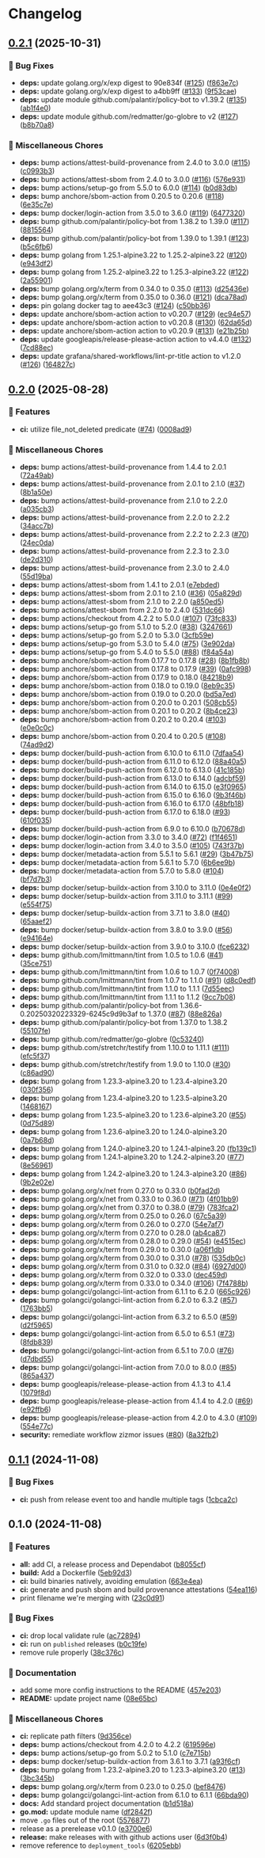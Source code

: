 # Changelog

## [0.2.1](https://github.com/grafana/generate-policy-bot-config/compare/v0.2.0...v0.2.1) (2025-10-31)


### 🐛 Bug Fixes

* **deps:** update golang.org/x/exp digest to 90e834f ([#125](https://github.com/grafana/generate-policy-bot-config/issues/125)) ([f863e7c](https://github.com/grafana/generate-policy-bot-config/commit/f863e7c4921c9b060cc4c52eb25d1c428a30cc41))
* **deps:** update golang.org/x/exp digest to a4bb9ff ([#133](https://github.com/grafana/generate-policy-bot-config/issues/133)) ([9f53cae](https://github.com/grafana/generate-policy-bot-config/commit/9f53caee41caa2b05c067eff3880742b029a0c9d))
* **deps:** update module github.com/palantir/policy-bot to v1.39.2 ([#135](https://github.com/grafana/generate-policy-bot-config/issues/135)) ([ab1f4e0](https://github.com/grafana/generate-policy-bot-config/commit/ab1f4e0c46e0603ae7350fc117e904a4849da238))
* **deps:** update module github.com/redmatter/go-globre to v2 ([#127](https://github.com/grafana/generate-policy-bot-config/issues/127)) ([b8b70a8](https://github.com/grafana/generate-policy-bot-config/commit/b8b70a8d6c0c868c50e9cce90c70a475f361f320))


### 🔧 Miscellaneous Chores

* **deps:** bump actions/attest-build-provenance from 2.4.0 to 3.0.0 ([#115](https://github.com/grafana/generate-policy-bot-config/issues/115)) ([c0993b3](https://github.com/grafana/generate-policy-bot-config/commit/c0993b34a1cd4db8b0b99839358cbcc418dbb0e6))
* **deps:** bump actions/attest-sbom from 2.4.0 to 3.0.0 ([#116](https://github.com/grafana/generate-policy-bot-config/issues/116)) ([576e931](https://github.com/grafana/generate-policy-bot-config/commit/576e9312ca4b83b915ac56e22874745166562cfe))
* **deps:** bump actions/setup-go from 5.5.0 to 6.0.0 ([#114](https://github.com/grafana/generate-policy-bot-config/issues/114)) ([b0d83db](https://github.com/grafana/generate-policy-bot-config/commit/b0d83db755e3ee2e7bda5390db16a5d33822bc26))
* **deps:** bump anchore/sbom-action from 0.20.5 to 0.20.6 ([#118](https://github.com/grafana/generate-policy-bot-config/issues/118)) ([6e35c7e](https://github.com/grafana/generate-policy-bot-config/commit/6e35c7e8176bb4694047b32a729dad765eefad5f))
* **deps:** bump docker/login-action from 3.5.0 to 3.6.0 ([#119](https://github.com/grafana/generate-policy-bot-config/issues/119)) ([6477320](https://github.com/grafana/generate-policy-bot-config/commit/64773203c80f035bc4be88fce74f490592f30933))
* **deps:** bump github.com/palantir/policy-bot from 1.38.2 to 1.39.0 ([#117](https://github.com/grafana/generate-policy-bot-config/issues/117)) ([8815564](https://github.com/grafana/generate-policy-bot-config/commit/881556430110753f16171e086162d32af525eb93))
* **deps:** bump github.com/palantir/policy-bot from 1.39.0 to 1.39.1 ([#123](https://github.com/grafana/generate-policy-bot-config/issues/123)) ([b5c6fb6](https://github.com/grafana/generate-policy-bot-config/commit/b5c6fb6206f968185608ecaaacb1cb05a9ce4f79))
* **deps:** bump golang from 1.25.1-alpine3.22 to 1.25.2-alpine3.22 ([#120](https://github.com/grafana/generate-policy-bot-config/issues/120)) ([e943df2](https://github.com/grafana/generate-policy-bot-config/commit/e943df20e570003979532ae32fb479fd6d56bbe5))
* **deps:** bump golang from 1.25.2-alpine3.22 to 1.25.3-alpine3.22 ([#122](https://github.com/grafana/generate-policy-bot-config/issues/122)) ([2a55901](https://github.com/grafana/generate-policy-bot-config/commit/2a5590114d024c3bac97df730a8d3d1522f1427a))
* **deps:** bump golang.org/x/term from 0.34.0 to 0.35.0 ([#113](https://github.com/grafana/generate-policy-bot-config/issues/113)) ([d25436e](https://github.com/grafana/generate-policy-bot-config/commit/d25436e8c360af6a0d44404e9026cc9d75642d50))
* **deps:** bump golang.org/x/term from 0.35.0 to 0.36.0 ([#121](https://github.com/grafana/generate-policy-bot-config/issues/121)) ([dca78ad](https://github.com/grafana/generate-policy-bot-config/commit/dca78adecf5d12f18bfa94ced8a8ef85d1682e7d))
* **deps:** pin golang docker tag to aee43c3 ([#124](https://github.com/grafana/generate-policy-bot-config/issues/124)) ([c50bb36](https://github.com/grafana/generate-policy-bot-config/commit/c50bb36c77b41f588f6726012ad00fa3c61956da))
* **deps:** update anchore/sbom-action action to v0.20.7 ([#129](https://github.com/grafana/generate-policy-bot-config/issues/129)) ([ec94e57](https://github.com/grafana/generate-policy-bot-config/commit/ec94e57b7ad9b41ebb95fb0be2fbee837930f384))
* **deps:** update anchore/sbom-action action to v0.20.8 ([#130](https://github.com/grafana/generate-policy-bot-config/issues/130)) ([62da65d](https://github.com/grafana/generate-policy-bot-config/commit/62da65d67ed199b9896d30dd3be3393c4eff3dfb))
* **deps:** update anchore/sbom-action action to v0.20.9 ([#131](https://github.com/grafana/generate-policy-bot-config/issues/131)) ([e21b25b](https://github.com/grafana/generate-policy-bot-config/commit/e21b25b3ebfc70b860c778d3677bf627751be647))
* **deps:** update googleapis/release-please-action action to v4.4.0 ([#132](https://github.com/grafana/generate-policy-bot-config/issues/132)) ([7cd88ec](https://github.com/grafana/generate-policy-bot-config/commit/7cd88eca3496f03d36f3b337f986e9c5c6320bb5))
* **deps:** update grafana/shared-workflows/lint-pr-title action to v1.2.0 ([#126](https://github.com/grafana/generate-policy-bot-config/issues/126)) ([164827c](https://github.com/grafana/generate-policy-bot-config/commit/164827ce98e3bfcac1dbc7cb2cb6afa356129c92))

## [0.2.0](https://github.com/grafana/generate-policy-bot-config/compare/v0.1.1...v0.2.0) (2025-08-28)


### 🎉 Features

* **ci:** utilize file_not_deleted predicate ([#74](https://github.com/grafana/generate-policy-bot-config/issues/74)) ([0008ad9](https://github.com/grafana/generate-policy-bot-config/commit/0008ad998461a5dacc11f9f70208ca6afd201c95))


### 🔧 Miscellaneous Chores

* **deps:** bump actions/attest-build-provenance from 1.4.4 to 2.0.1 ([72a49ab](https://github.com/grafana/generate-policy-bot-config/commit/72a49abf4b81fc4feff4a43f37acc02dedd91ddf))
* **deps:** bump actions/attest-build-provenance from 2.0.1 to 2.1.0 ([#37](https://github.com/grafana/generate-policy-bot-config/issues/37)) ([8b1a50e](https://github.com/grafana/generate-policy-bot-config/commit/8b1a50e0298e5b923ef9a2d380a313645358ed52))
* **deps:** bump actions/attest-build-provenance from 2.1.0 to 2.2.0 ([a035cb3](https://github.com/grafana/generate-policy-bot-config/commit/a035cb336dac08d5f29b35177e37dc8c09256cf6))
* **deps:** bump actions/attest-build-provenance from 2.2.0 to 2.2.2 ([34acc7b](https://github.com/grafana/generate-policy-bot-config/commit/34acc7bcd690b4a20e318639f50791c7c15b8075))
* **deps:** bump actions/attest-build-provenance from 2.2.2 to 2.2.3 ([#70](https://github.com/grafana/generate-policy-bot-config/issues/70)) ([24ec0da](https://github.com/grafana/generate-policy-bot-config/commit/24ec0da0494a695ae823c7539f393a2543cbb71b))
* **deps:** bump actions/attest-build-provenance from 2.2.3 to 2.3.0 ([de2d310](https://github.com/grafana/generate-policy-bot-config/commit/de2d310ef939bfe5b3f769e1ad7a4fc06041abed))
* **deps:** bump actions/attest-build-provenance from 2.3.0 to 2.4.0 ([55d19ba](https://github.com/grafana/generate-policy-bot-config/commit/55d19ba11e598b9e9acb7cfb81a416e7f0ccbb6e))
* **deps:** bump actions/attest-sbom from 1.4.1 to 2.0.1 ([e7ebded](https://github.com/grafana/generate-policy-bot-config/commit/e7ebdedcbeebef474718ab3083b1ee715db41408))
* **deps:** bump actions/attest-sbom from 2.0.1 to 2.1.0 ([#36](https://github.com/grafana/generate-policy-bot-config/issues/36)) ([05a829d](https://github.com/grafana/generate-policy-bot-config/commit/05a829d3aa7c80885c67a80e2953d3121107b455))
* **deps:** bump actions/attest-sbom from 2.1.0 to 2.2.0 ([a850ed5](https://github.com/grafana/generate-policy-bot-config/commit/a850ed5b930c3c98b91f9f6750ca7a966dd603aa))
* **deps:** bump actions/attest-sbom from 2.2.0 to 2.4.0 ([531dc66](https://github.com/grafana/generate-policy-bot-config/commit/531dc66b6a5a32dc6f8986af0e434abf86004872))
* **deps:** bump actions/checkout from 4.2.2 to 5.0.0 ([#107](https://github.com/grafana/generate-policy-bot-config/issues/107)) ([73fc833](https://github.com/grafana/generate-policy-bot-config/commit/73fc8337457b2ee2af0f794b15d413eab59c3026))
* **deps:** bump actions/setup-go from 5.1.0 to 5.2.0 ([#38](https://github.com/grafana/generate-policy-bot-config/issues/38)) ([3247661](https://github.com/grafana/generate-policy-bot-config/commit/3247661486ceb26a9480de830a4150ad6770a0da))
* **deps:** bump actions/setup-go from 5.2.0 to 5.3.0 ([3cfb59e](https://github.com/grafana/generate-policy-bot-config/commit/3cfb59ec518801e8cb97e644e609b40b3dbad63a))
* **deps:** bump actions/setup-go from 5.3.0 to 5.4.0 ([#75](https://github.com/grafana/generate-policy-bot-config/issues/75)) ([3e902da](https://github.com/grafana/generate-policy-bot-config/commit/3e902daffef81f984698fd16895a7d6c172565bb))
* **deps:** bump actions/setup-go from 5.4.0 to 5.5.0 ([#88](https://github.com/grafana/generate-policy-bot-config/issues/88)) ([f84a54a](https://github.com/grafana/generate-policy-bot-config/commit/f84a54a69e6d900678973d4c4c291a70ee76d8af))
* **deps:** bump anchore/sbom-action from 0.17.7 to 0.17.8 ([#28](https://github.com/grafana/generate-policy-bot-config/issues/28)) ([8b1fb8b](https://github.com/grafana/generate-policy-bot-config/commit/8b1fb8b2f70ae65af11e73d341d194b4fc91b8ea))
* **deps:** bump anchore/sbom-action from 0.17.8 to 0.17.9 ([#39](https://github.com/grafana/generate-policy-bot-config/issues/39)) ([0afc998](https://github.com/grafana/generate-policy-bot-config/commit/0afc9986418096c4113a40898e204a49272e4437))
* **deps:** bump anchore/sbom-action from 0.17.9 to 0.18.0 ([84218b9](https://github.com/grafana/generate-policy-bot-config/commit/84218b9ec9f64775bb171f9044791e4a0841137f))
* **deps:** bump anchore/sbom-action from 0.18.0 to 0.19.0 ([8eb9c35](https://github.com/grafana/generate-policy-bot-config/commit/8eb9c35c6760bcf0eb9f271c8d5e33d37a6ab371))
* **deps:** bump anchore/sbom-action from 0.19.0 to 0.20.0 ([bd5a7ed](https://github.com/grafana/generate-policy-bot-config/commit/bd5a7ed94b0aabc5edc6360b7199492bcedadf5b))
* **deps:** bump anchore/sbom-action from 0.20.0 to 0.20.1 ([508cb55](https://github.com/grafana/generate-policy-bot-config/commit/508cb551d5ea8baaa686b35af49c7d42a883b09e))
* **deps:** bump anchore/sbom-action from 0.20.1 to 0.20.2 ([8b4ce23](https://github.com/grafana/generate-policy-bot-config/commit/8b4ce2337b0604f32b5281fd09fb54e811200de7))
* **deps:** bump anchore/sbom-action from 0.20.2 to 0.20.4 ([#103](https://github.com/grafana/generate-policy-bot-config/issues/103)) ([e0e0c0c](https://github.com/grafana/generate-policy-bot-config/commit/e0e0c0c4008e5b58c673f259ba09701bfb302147))
* **deps:** bump anchore/sbom-action from 0.20.4 to 0.20.5 ([#108](https://github.com/grafana/generate-policy-bot-config/issues/108)) ([74ad9d2](https://github.com/grafana/generate-policy-bot-config/commit/74ad9d2f05f8cdd93b5fc46fff50fae44d75d72d))
* **deps:** bump docker/build-push-action from 6.10.0 to 6.11.0 ([7dfaa54](https://github.com/grafana/generate-policy-bot-config/commit/7dfaa54b6fa4c2eea4a73390736d0237661640fd))
* **deps:** bump docker/build-push-action from 6.11.0 to 6.12.0 ([88a40a5](https://github.com/grafana/generate-policy-bot-config/commit/88a40a541aec19312793ab151ca01c3d0162adff))
* **deps:** bump docker/build-push-action from 6.12.0 to 6.13.0 ([41c185b](https://github.com/grafana/generate-policy-bot-config/commit/41c185b87739481b9c8a3021c7db235e7c5d8c5a))
* **deps:** bump docker/build-push-action from 6.13.0 to 6.14.0 ([adcbf59](https://github.com/grafana/generate-policy-bot-config/commit/adcbf59afbbeecda1f1364a797386a429bcb9c45))
* **deps:** bump docker/build-push-action from 6.14.0 to 6.15.0 ([e3f0965](https://github.com/grafana/generate-policy-bot-config/commit/e3f0965c3465e6e37a0f9e31e2dfcde9a95bc15d))
* **deps:** bump docker/build-push-action from 6.15.0 to 6.16.0 ([9b3f46b](https://github.com/grafana/generate-policy-bot-config/commit/9b3f46b19148a6a5ca357cd749e0ed770d4bf2bc))
* **deps:** bump docker/build-push-action from 6.16.0 to 6.17.0 ([48bfb18](https://github.com/grafana/generate-policy-bot-config/commit/48bfb182319d33bba2c380a8f86390507668cd50))
* **deps:** bump docker/build-push-action from 6.17.0 to 6.18.0 ([#93](https://github.com/grafana/generate-policy-bot-config/issues/93)) ([610f035](https://github.com/grafana/generate-policy-bot-config/commit/610f0354b440a18b94ddd2e196cdbacc0e2599da))
* **deps:** bump docker/build-push-action from 6.9.0 to 6.10.0 ([b70678d](https://github.com/grafana/generate-policy-bot-config/commit/b70678d2ff76a16f4394d2ed6432a67895703a10))
* **deps:** bump docker/login-action from 3.3.0 to 3.4.0 ([#72](https://github.com/grafana/generate-policy-bot-config/issues/72)) ([f1f4651](https://github.com/grafana/generate-policy-bot-config/commit/f1f4651992ec122469e6a11bc8e7cb60a2dc6bae))
* **deps:** bump docker/login-action from 3.4.0 to 3.5.0 ([#105](https://github.com/grafana/generate-policy-bot-config/issues/105)) ([743f37b](https://github.com/grafana/generate-policy-bot-config/commit/743f37bec57493181024b69271938eb1425a2dc2))
* **deps:** bump docker/metadata-action from 5.5.1 to 5.6.1 ([#29](https://github.com/grafana/generate-policy-bot-config/issues/29)) ([3b47b75](https://github.com/grafana/generate-policy-bot-config/commit/3b47b756713b94f1b179c1fd1512d4bb683ad8f2))
* **deps:** bump docker/metadata-action from 5.6.1 to 5.7.0 ([6b6ee9b](https://github.com/grafana/generate-policy-bot-config/commit/6b6ee9b8220afc62f35b5371a410f58575477e2c))
* **deps:** bump docker/metadata-action from 5.7.0 to 5.8.0 ([#104](https://github.com/grafana/generate-policy-bot-config/issues/104)) ([bf7d7b3](https://github.com/grafana/generate-policy-bot-config/commit/bf7d7b3d1ebfe75aab593d8caddc00e20979fa81))
* **deps:** bump docker/setup-buildx-action from 3.10.0 to 3.11.0 ([0e4e0f2](https://github.com/grafana/generate-policy-bot-config/commit/0e4e0f27080e30d3688ce059c850f7d1609981c2))
* **deps:** bump docker/setup-buildx-action from 3.11.0 to 3.11.1 ([#99](https://github.com/grafana/generate-policy-bot-config/issues/99)) ([e554f75](https://github.com/grafana/generate-policy-bot-config/commit/e554f759b118be363e5caec6a43594f74fa4540f))
* **deps:** bump docker/setup-buildx-action from 3.7.1 to 3.8.0 ([#40](https://github.com/grafana/generate-policy-bot-config/issues/40)) ([65aaef2](https://github.com/grafana/generate-policy-bot-config/commit/65aaef237b751c159bc37c3a310fc16d5aab5dff))
* **deps:** bump docker/setup-buildx-action from 3.8.0 to 3.9.0 ([#56](https://github.com/grafana/generate-policy-bot-config/issues/56)) ([e94164e](https://github.com/grafana/generate-policy-bot-config/commit/e94164e9860c6c332a3b23c39f45c8cd97cda62e))
* **deps:** bump docker/setup-buildx-action from 3.9.0 to 3.10.0 ([fce6232](https://github.com/grafana/generate-policy-bot-config/commit/fce6232c869b6662fa6ff4a419d28c12d5a72829))
* **deps:** bump github.com/lmittmann/tint from 1.0.5 to 1.0.6 ([#41](https://github.com/grafana/generate-policy-bot-config/issues/41)) ([35ce751](https://github.com/grafana/generate-policy-bot-config/commit/35ce75143facbe3e84fc5c5bcaffc0b1e6b5cfa6))
* **deps:** bump github.com/lmittmann/tint from 1.0.6 to 1.0.7 ([0f74008](https://github.com/grafana/generate-policy-bot-config/commit/0f7400800e46f49a7153831c779a2297a1b17032))
* **deps:** bump github.com/lmittmann/tint from 1.0.7 to 1.1.0 ([#91](https://github.com/grafana/generate-policy-bot-config/issues/91)) ([d8c0edf](https://github.com/grafana/generate-policy-bot-config/commit/d8c0edf1d2008f741d9aacf30534bdeb3f1f1be4))
* **deps:** bump github.com/lmittmann/tint from 1.1.0 to 1.1.1 ([7d55eec](https://github.com/grafana/generate-policy-bot-config/commit/7d55eec915f0ae980977a110a96bae1d74d85c5e))
* **deps:** bump github.com/lmittmann/tint from 1.1.1 to 1.1.2 ([9cc7b08](https://github.com/grafana/generate-policy-bot-config/commit/9cc7b08113a6c0aecd6338edd788423b0274078d))
* **deps:** bump github.com/palantir/policy-bot from 1.36.6-0.20250320223329-6245c9d9b3af to 1.37.0 ([#87](https://github.com/grafana/generate-policy-bot-config/issues/87)) ([88e826a](https://github.com/grafana/generate-policy-bot-config/commit/88e826add0352fbe3aa190a9157dd9017d087dfc))
* **deps:** bump github.com/palantir/policy-bot from 1.37.0 to 1.38.2 ([55107fe](https://github.com/grafana/generate-policy-bot-config/commit/55107feecafe661e502c815d61d9e3738de4fc4c))
* **deps:** bump github.com/redmatter/go-globre ([0c53240](https://github.com/grafana/generate-policy-bot-config/commit/0c53240444e05edab5656523623da78fa299d796))
* **deps:** bump github.com/stretchr/testify from 1.10.0 to 1.11.1 ([#111](https://github.com/grafana/generate-policy-bot-config/issues/111)) ([efc5f37](https://github.com/grafana/generate-policy-bot-config/commit/efc5f373fe67bd7e3f53db1497c29a30b8aaa132))
* **deps:** bump github.com/stretchr/testify from 1.9.0 to 1.10.0 ([#30](https://github.com/grafana/generate-policy-bot-config/issues/30)) ([c86ad90](https://github.com/grafana/generate-policy-bot-config/commit/c86ad90958f467334c69f738c011106bf763d69d))
* **deps:** bump golang from 1.23.3-alpine3.20 to 1.23.4-alpine3.20 ([030f356](https://github.com/grafana/generate-policy-bot-config/commit/030f3564ec1e9e09ced38af6e2e72605f55a0d6c))
* **deps:** bump golang from 1.23.4-alpine3.20 to 1.23.5-alpine3.20 ([1468167](https://github.com/grafana/generate-policy-bot-config/commit/14681679df1369283808db8c7c14d4085c114542))
* **deps:** bump golang from 1.23.5-alpine3.20 to 1.23.6-alpine3.20 ([#55](https://github.com/grafana/generate-policy-bot-config/issues/55)) ([0d75d89](https://github.com/grafana/generate-policy-bot-config/commit/0d75d89a7acee0fa5700b0aade96b4dac4d76e1e))
* **deps:** bump golang from 1.23.6-alpine3.20 to 1.24.0-alpine3.20 ([0a7b68d](https://github.com/grafana/generate-policy-bot-config/commit/0a7b68dcbcdcbc441ea72ad961daa1fd38299fba))
* **deps:** bump golang from 1.24.0-alpine3.20 to 1.24.1-alpine3.20 ([fb139c1](https://github.com/grafana/generate-policy-bot-config/commit/fb139c1d16fc00587f83bfc279da87f2bcdbe8cc))
* **deps:** bump golang from 1.24.1-alpine3.20 to 1.24.2-alpine3.20 ([#77](https://github.com/grafana/generate-policy-bot-config/issues/77)) ([8e56961](https://github.com/grafana/generate-policy-bot-config/commit/8e569619a851299d03685c30da743e698a0034ac))
* **deps:** bump golang from 1.24.2-alpine3.20 to 1.24.3-alpine3.20 ([#86](https://github.com/grafana/generate-policy-bot-config/issues/86)) ([9b2e02e](https://github.com/grafana/generate-policy-bot-config/commit/9b2e02e86607d920fdcb8ddfd0eabd1f574a0885))
* **deps:** bump golang.org/x/net from 0.27.0 to 0.33.0 ([b0fad2d](https://github.com/grafana/generate-policy-bot-config/commit/b0fad2dc526be93d6fdfc03a7869044979013a0b))
* **deps:** bump golang.org/x/net from 0.33.0 to 0.36.0 ([#71](https://github.com/grafana/generate-policy-bot-config/issues/71)) ([4f01bb9](https://github.com/grafana/generate-policy-bot-config/commit/4f01bb972c9fa23909d151de5f98d0a82ebeab2e))
* **deps:** bump golang.org/x/net from 0.37.0 to 0.38.0 ([#79](https://github.com/grafana/generate-policy-bot-config/issues/79)) ([783fca2](https://github.com/grafana/generate-policy-bot-config/commit/783fca277b2e9558b59246b09853f4210a297065))
* **deps:** bump golang.org/x/term from 0.25.0 to 0.26.0 ([67c5a39](https://github.com/grafana/generate-policy-bot-config/commit/67c5a3905d538fc59e132f4bc611a1998a772675))
* **deps:** bump golang.org/x/term from 0.26.0 to 0.27.0 ([54e7af7](https://github.com/grafana/generate-policy-bot-config/commit/54e7af740fef5e42e709b395aa13f0fab3e61850))
* **deps:** bump golang.org/x/term from 0.27.0 to 0.28.0 ([ab4ca87](https://github.com/grafana/generate-policy-bot-config/commit/ab4ca873bad4541457d46688767d3a70593f7bbc))
* **deps:** bump golang.org/x/term from 0.28.0 to 0.29.0 ([#54](https://github.com/grafana/generate-policy-bot-config/issues/54)) ([e4515ec](https://github.com/grafana/generate-policy-bot-config/commit/e4515ecfd2f6d40e27edba03a060685e2d85d4f5))
* **deps:** bump golang.org/x/term from 0.29.0 to 0.30.0 ([a06f1db](https://github.com/grafana/generate-policy-bot-config/commit/a06f1db50e8bb6a6da47283c0bb872683dcbdc7d))
* **deps:** bump golang.org/x/term from 0.30.0 to 0.31.0 ([#78](https://github.com/grafana/generate-policy-bot-config/issues/78)) ([535db0c](https://github.com/grafana/generate-policy-bot-config/commit/535db0cb3286a413965245234d62254365a6c853))
* **deps:** bump golang.org/x/term from 0.31.0 to 0.32.0 ([#84](https://github.com/grafana/generate-policy-bot-config/issues/84)) ([6927d00](https://github.com/grafana/generate-policy-bot-config/commit/6927d00a4776dad80ae28322a24adcf51cba2bd5))
* **deps:** bump golang.org/x/term from 0.32.0 to 0.33.0 ([dec459d](https://github.com/grafana/generate-policy-bot-config/commit/dec459dc92982f6401ba03ff5949404358dea41a))
* **deps:** bump golang.org/x/term from 0.33.0 to 0.34.0 ([#106](https://github.com/grafana/generate-policy-bot-config/issues/106)) ([7f4788b](https://github.com/grafana/generate-policy-bot-config/commit/7f4788bc4cf1e81295444f709d8f56bc30cc32e6))
* **deps:** bump golangci/golangci-lint-action from 6.1.1 to 6.2.0 ([665c926](https://github.com/grafana/generate-policy-bot-config/commit/665c9261f71478c98c8af4587e207d9dc13bbf15))
* **deps:** bump golangci/golangci-lint-action from 6.2.0 to 6.3.2 ([#57](https://github.com/grafana/generate-policy-bot-config/issues/57)) ([1763bb5](https://github.com/grafana/generate-policy-bot-config/commit/1763bb5f96f37f7cb0834c550713911a1f3c4317))
* **deps:** bump golangci/golangci-lint-action from 6.3.2 to 6.5.0 ([#59](https://github.com/grafana/generate-policy-bot-config/issues/59)) ([d2f5965](https://github.com/grafana/generate-policy-bot-config/commit/d2f5965c06a950b00f9316592a914a94c6ef4a43))
* **deps:** bump golangci/golangci-lint-action from 6.5.0 to 6.5.1 ([#73](https://github.com/grafana/generate-policy-bot-config/issues/73)) ([8fdb839](https://github.com/grafana/generate-policy-bot-config/commit/8fdb8399b64df1ae18d410a92676e059fd486a50))
* **deps:** bump golangci/golangci-lint-action from 6.5.1 to 7.0.0 ([#76](https://github.com/grafana/generate-policy-bot-config/issues/76)) ([d7dbd55](https://github.com/grafana/generate-policy-bot-config/commit/d7dbd5533811fb783dc93ccc0cb77a012a1f2085))
* **deps:** bump golangci/golangci-lint-action from 7.0.0 to 8.0.0 ([#85](https://github.com/grafana/generate-policy-bot-config/issues/85)) ([865a437](https://github.com/grafana/generate-policy-bot-config/commit/865a437b54f619f393300d77cbf7b36466b35ff7))
* **deps:** bump googleapis/release-please-action from 4.1.3 to 4.1.4 ([1079f8d](https://github.com/grafana/generate-policy-bot-config/commit/1079f8d49f7835cb882ce84692eb320a4f210101))
* **deps:** bump googleapis/release-please-action from 4.1.4 to 4.2.0 ([#69](https://github.com/grafana/generate-policy-bot-config/issues/69)) ([e92ffb6](https://github.com/grafana/generate-policy-bot-config/commit/e92ffb6cb2d4c236e4151da40ea8b6705bd6a689))
* **deps:** bump googleapis/release-please-action from 4.2.0 to 4.3.0 ([#109](https://github.com/grafana/generate-policy-bot-config/issues/109)) ([554e77c](https://github.com/grafana/generate-policy-bot-config/commit/554e77c88141139e375d45b30ccad0a73c5299b0))
* **security:** remediate workflow zizmor issues ([#80](https://github.com/grafana/generate-policy-bot-config/issues/80)) ([8a32fb2](https://github.com/grafana/generate-policy-bot-config/commit/8a32fb26e9aa92f32f55dc7b084b38a010a44bc2))

## [0.1.1](https://github.com/grafana/generate-policy-bot-config/compare/v0.1.0...v0.1.1) (2024-11-08)


### 🐛 Bug Fixes

* **ci:** push from release event too and handle multiple tags ([1cbca2c](https://github.com/grafana/generate-policy-bot-config/commit/1cbca2cc6b957de6e6cec34ab1349165ff1c127b))

## 0.1.0 (2024-11-08)


### 🎉 Features

* **all:** add CI, a release process and Dependabot ([b8055cf](https://github.com/grafana/generate-policy-bot-config/commit/b8055cf3074f74a475f271e5e9ebf95d225ff3b0))
* **build:** Add a Dockerfile ([5eb92d3](https://github.com/grafana/generate-policy-bot-config/commit/5eb92d3be6b871f879529d2250bcfb45b5eab7db))
* **ci:** build binaries natively, avoiding emulation ([663e4ea](https://github.com/grafana/generate-policy-bot-config/commit/663e4ea1b23690505d6ac00a571a2a061a95ff36))
* **ci:** generate and push sbom and build provenance attestations ([54ea116](https://github.com/grafana/generate-policy-bot-config/commit/54ea1169744e24035727f606d008a86264aa1a90))
* print filename we're merging with ([23c0d91](https://github.com/grafana/generate-policy-bot-config/commit/23c0d9133dab64fd1a32a73f332e9178dcf1dc45))


### 🐛 Bug Fixes

* **ci:** drop local validate rule ([ac72894](https://github.com/grafana/generate-policy-bot-config/commit/ac72894827185b3ec5cd8a50fdad91922b884605))
* **ci:** run on `published` releases ([b0c19fe](https://github.com/grafana/generate-policy-bot-config/commit/b0c19feaab09f53af9b70033b10bb2e557f4fbbc))
* remove rule properly ([38c376c](https://github.com/grafana/generate-policy-bot-config/commit/38c376c3bd2be5f00ad13b3da2c6a2df6be8d25c))


### 📝 Documentation

* add some more config instructions to the README ([457e203](https://github.com/grafana/generate-policy-bot-config/commit/457e203271c966ff4bf58f4d6935b77714f9352c))
* **README:** update project name ([08e65bc](https://github.com/grafana/generate-policy-bot-config/commit/08e65bcaaa09863426a873cbb6b849c577817259))


### 🔧 Miscellaneous Chores

* **ci:** replicate path filters ([9d356ce](https://github.com/grafana/generate-policy-bot-config/commit/9d356cee16cab232acbd2fbe587b5f359c7bcac5))
* **deps:** bump actions/checkout from 4.2.0 to 4.2.2 ([619596e](https://github.com/grafana/generate-policy-bot-config/commit/619596e72223f85260f9aadb45386230130e2763))
* **deps:** bump actions/setup-go from 5.0.2 to 5.1.0 ([c7e715b](https://github.com/grafana/generate-policy-bot-config/commit/c7e715bb3775cf2691fa7b82694cd82f20a177bb))
* **deps:** bump docker/setup-buildx-action from 3.6.1 to 3.7.1 ([a93f6cf](https://github.com/grafana/generate-policy-bot-config/commit/a93f6cfe296f2321db63aa9d083ff44bedb00c87))
* **deps:** bump golang from 1.23.2-alpine3.20 to 1.23.3-alpine3.20 ([#13](https://github.com/grafana/generate-policy-bot-config/issues/13)) ([3bc345b](https://github.com/grafana/generate-policy-bot-config/commit/3bc345b084d2755ed7d0297c40e2262ad1c4d0ce))
* **deps:** bump golang.org/x/term from 0.23.0 to 0.25.0 ([bef8476](https://github.com/grafana/generate-policy-bot-config/commit/bef847652a2c0528db7bf720a17ad5fc84ac6e83))
* **deps:** bump golangci/golangci-lint-action from 6.1.0 to 6.1.1 ([66bda90](https://github.com/grafana/generate-policy-bot-config/commit/66bda907a4d93b72c012bf34fe785d66ae2e90df))
* **docs:** Add standard project documentation ([b1d518a](https://github.com/grafana/generate-policy-bot-config/commit/b1d518a837c2d686458a382c958a4d7c7335fa7e))
* **go.mod:** update module name ([df2842f](https://github.com/grafana/generate-policy-bot-config/commit/df2842fb3784e63aef44ab435bd99375d4b4f06b))
* move `.go` files out of the root ([5576877](https://github.com/grafana/generate-policy-bot-config/commit/55768778b2ff1b22a86e4caa94adfed5ceae6b78))
* release as a prerelease v0.1.0 ([e3700e6](https://github.com/grafana/generate-policy-bot-config/commit/e3700e6b3f57566f18bf1dad458e2525a6bbdf8e))
* **release:** make releases with with github actions user ([6d3f0b4](https://github.com/grafana/generate-policy-bot-config/commit/6d3f0b483978c9c4c26b3dcfa97a4fba4ca1677b))
* remove reference to `deployment_tools` ([6205ebb](https://github.com/grafana/generate-policy-bot-config/commit/6205ebbe48fd6846eeabacdfe462b7643ce70d70))
